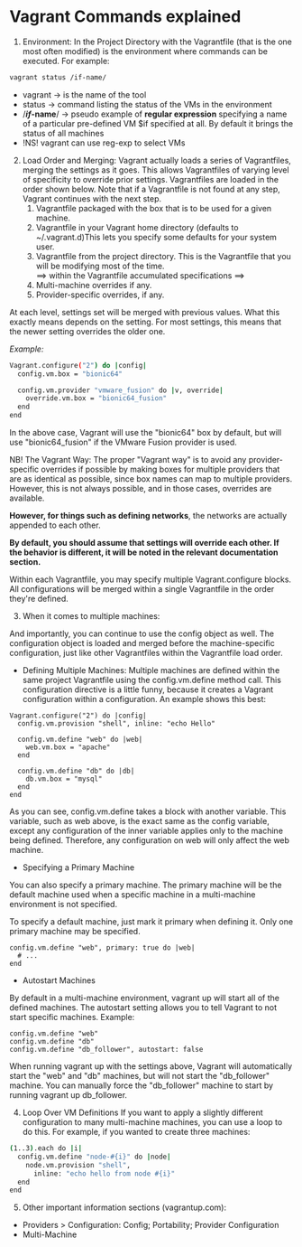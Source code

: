 # Vagrant Commands explained

1. Environment: In the Project Directory with the Vagrantfile (that is the one most often modified) is the environment where commands can be executed. For example:

 ```bash
 vagrant status /if-name/
 ```

- vagrant -> is the name of the tool
- status -> command listing the status of the VMs in the environment
- /**$if$-name**/ -> pseudo example of **regular expression** specifying a name of a particular pre-defined VM $if specified at all. By default it brings the status of all machines
- !NS! vagrant can use reg-exp to select VMs

2. Load Order and Merging:
Vagrant actually loads a series of Vagrantfiles, merging the settings as it goes. This allows Vagrantfiles of varying level of specificity to override prior settings. Vagrantfiles are loaded in the order shown below. Note that if a Vagrantfile is not found at any step, Vagrant continues with the next step.
   1. Vagrantfile packaged with the box that is to be used for a given machine.
   2. Vagrantfile in your Vagrant home directory (defaults to ~/.vagrant.d)This lets you specify some defaults for your system user.
   3. Vagrantfile from the project directory. This is the Vagrantfile that you will be modifying most of the time.
   </br>==> within the Vagrantfile accumulated specifications ==></br>
   4. Multi-machine overrides if any.
   5. Provider-specific overrides, if any.

At each level, settings set will be merged with previous values. What this exactly means depends on the setting. For most settings, this means that the newer setting overrides the older one.

*Example:*

```bash
Vagrant.configure("2") do |config|
  config.vm.box = "bionic64"

  config.vm.provider "vmware_fusion" do |v, override|
    override.vm.box = "bionic64_fusion"
  end
end
```

In the above case, Vagrant will use the "bionic64" box by default, but will use "bionic64_fusion" if the VMware Fusion provider is used.

 NB! The Vagrant Way:
 The proper "Vagrant way" is to avoid any provider-specific overrides if possible by making boxes for multiple providers that are as identical as possible, since box names can map to multiple providers. However, this is not always possible, and in those cases, overrides are available.

**However, for things such as defining networks**, the networks are actually appended to each other.

**By default, you should assume that settings will override each other. If the behavior is different, it will be noted in the relevant documentation section.**

Within each Vagrantfile, you may specify multiple Vagrant.configure blocks. All configurations will be merged within a single Vagrantfile in the order they're defined.

3. When it comes to multiple machines:

And importantly, you can continue to use the config object as well. The configuration object is loaded and merged before the machine-specific configuration, just like other Vagrantfiles within the Vagrantfile load order.

 - Defining Multiple Machines:
Multiple machines are defined within the same project Vagrantfile using the config.vm.define method call. This configuration directive is a little funny, because it creates a Vagrant configuration within a configuration. An example shows this best:

```
Vagrant.configure("2") do |config|
  config.vm.provision "shell", inline: "echo Hello"

  config.vm.define "web" do |web|
    web.vm.box = "apache"
  end

  config.vm.define "db" do |db|
    db.vm.box = "mysql"
  end
end
```

As you can see, config.vm.define takes a block with another variable. This variable, such as web above, is the exact same as the config variable, except any configuration of the inner variable applies only to the machine being defined. Therefore, any configuration on web will only affect the web machine.

- Specifying a Primary Machine

You can also specify a primary machine. The primary machine will be the default machine used when a specific machine in a multi-machine environment is not specified.

To specify a default machine, just mark it primary when defining it. Only one primary machine may be specified.

```
config.vm.define "web", primary: true do |web|
  # ...
end
```

- Autostart Machines

By default in a multi-machine environment, vagrant up will start all of the defined machines. The autostart setting allows you to tell Vagrant to not start specific machines. Example:

```
config.vm.define "web"
config.vm.define "db"
config.vm.define "db_follower", autostart: false
```

When running vagrant up with the settings above, Vagrant will automatically start the "web" and "db" machines, but will not start the "db_follower" machine. You can manually force the "db_follower" machine to start by running vagrant up db_follower.

4. Loop Over VM Definitions
If you want to apply a slightly different configuration to many multi-machine machines, you can use a loop to do this. For example, if you wanted to create three machines:

```bash
(1..3).each do |i|
  config.vm.define "node-#{i}" do |node|
    node.vm.provision "shell",
      inline: "echo hello from node #{i}"
  end
end
```

5. Other important information sections (vagrantup.com):
 - Providers > Configuration:
 Config; Portability; Provider Configuration
 - Multi-Machine